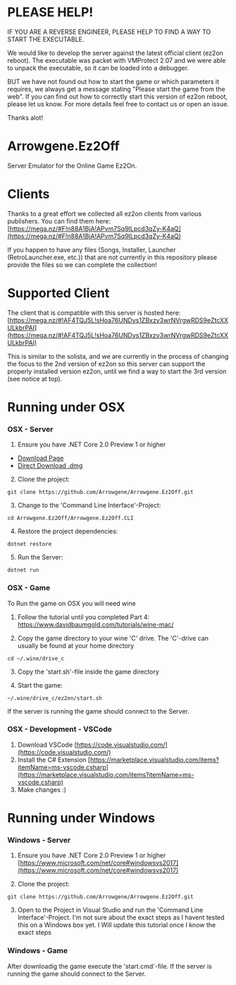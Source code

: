 PLEASE HELP!
===

IF YOU ARE A REVERSE ENGINEER, PLEASE HELP TO FIND A WAY TO START THE EXECUTABLE.  

We would like to develop the server against the latest official client (ez2on reboot).
The executable was packet with VMProtect 2.07 and we were able to unpack the executable,
so it can be loaded into a debugger.  

BUT we have not found out how to start the game or which parameters 
it requires, we always get a message stating "Please start the game from the web".
If you can find out how to correctly start this version of ez2on reboot, please let us know.
For more details feel free to contact us or open an issue.

Thanks alot!


Arrowgene.Ez2Off
===
Server Emulator for the Online Game Ez2On.


Clients
===
Thanks to a great effort we collected all ez2on clients from various publishers.
You can find them here: [https://mega.nz/#F!n88A1BjA!APvm7Sq9ILpcd3qZy-K4aQ](https://mega.nz/#F!n88A1BjA!APvm7Sq9ILpcd3qZy-K4aQ)

If you happen to have any files (Songs, Installer, Launcher (RetroLauncher.exe, etc.)) that are not currently in this repository please provide the files so we can complete the collection!

Supported Client
===
The client that is compatible with this server is hosted here:
[https://mega.nz/#!AF4TQJ5L!sHoa76UNDys1ZBxzy3wrNVrgwRDS9eZtcXXULkbrPAI](https://mega.nz/#!AF4TQJ5L!sHoa76UNDys1ZBxzy3wrNVrgwRDS9eZtcXXULkbrPAI)

This is similar to the solista, and we are currently in the process of changing the focus to the 2nd 
version of ez2on so this server can support the properly installed version ez2on, until we find 
a way to start the 3rd version (see notice at top).

Running under OSX
===

### OSX - Server
1) Ensure you have .NET Core 2.0 Preview 1 or higher
- [Download Page](https://www.microsoft.com/net/core/preview#macos)
- [Direct Download .dmg](https://go.microsoft.com/fwlink/?linkid=848729)

2) Clone the project:
```
git clone https://github.com/Arrowgene/Arrowgene.Ez2Off.git
```

3) Change to the 'Command Line Interface'-Project:
```
cd Arrowgene.Ez2Off/Arrowgene.Ez2Off.CLI
```

4) Restore the project dependencies:
```
dotnet restore
```

5) Run the Server:
```
dotnet run
```

### OSX - Game

To Run the game on OSX you will need wine

1) Follow the tutorial until you completed Part 4:  
https://www.davidbaumgold.com/tutorials/wine-mac/

2) Copy the game directory to your wine 'C' drive.
The 'C'-drive can usually be found at your home directory
```
cd ~/.wine/drive_c
```

3) Copy the 'start.sh'-file inside the game directory

4) Start the game:
```
~/.wine/drive_c/ez2on/start.sh
```

If the server is running the game should connect to the Server.

### OSX - Development - VSCode

1) Download VSCode [https://code.visualstudio.com/](https://code.visualstudio.com/)
2) Install the C# Extension [https://marketplace.visualstudio.com/items?itemName=ms-vscode.csharp](https://marketplace.visualstudio.com/items?itemName=ms-vscode.csharp)
3) Make changes :)


Running under Windows
===

### Windows - Server
1) Ensure you have .NET Core 2.0 Preview 1 or higher  
[https://www.microsoft.com/net/core#windowsvs2017](https://www.microsoft.com/net/core#windowsvs2017)

2) Clone the project:
```
git clone https://github.com/Arrowgene/Arrowgene.Ez2Off.git
```

3) Open to the Project in Visual Studio and run the 'Command Line Interface'-Project.
I'm not sure about the exact steps as I havent tested this on a Windows box yet.
I Will update this tutorial once I know the exact steps

### Windows - Game

After downloadig the game execute the 'start.cmd'-file.
If the server is running the game should connect to the Server.